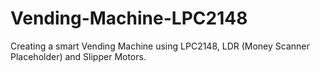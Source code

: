 # Vending-Machine-LPC2148
Creating a smart Vending Machine using LPC2148, LDR (Money Scanner Placeholder) and Slipper Motors.
